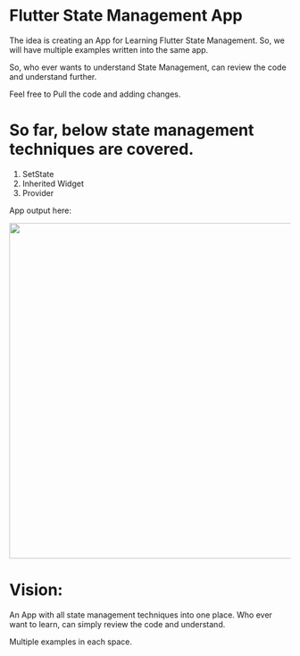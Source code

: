 # Flutter State Management App

The idea is creating an App for Learning Flutter State Management. So, we will have multiple examples written into the same app.

So, who ever wants to understand State Management, can review the code and understand further.

Feel free to Pull the code and adding changes. 

# So far, below state management techniques are covered. 

1) SetState
2) Inherited Widget
3) Provider 


App output here:

<img src="assets/output.gif" height="600em" />


# Vision:

An App with all state management techniques into one place. Who ever want to learn, can simply review the code and understand. 

Multiple examples in each space.

